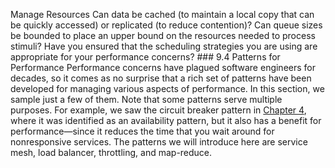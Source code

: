 Manage Resources Can data be cached (to maintain a local copy that can be quickly accessed) or replicated (to reduce contention)? Can queue sizes be bounded to place an upper bound on the resources needed to process stimuli? Have you ensured that the scheduling strategies you are using are appropriate for your performance concerns? ### 9.4 Patterns for Performance Performance concerns have plagued software engineers for decades, so it comes as no surprise that a rich set of patterns have been developed for managing various aspects of performance. In this section, we sample just a few of them. Note that some patterns serve multiple purposes. For example, we saw the circuit breaker pattern in [Chapter 4](ch04.xhtml#ch04), where it was identified as an availability pattern, but it also has a benefit for performance—since it reduces the time that you wait around for nonresponsive services. The patterns we will introduce here are service mesh, load balancer, throttling, and map-reduce.